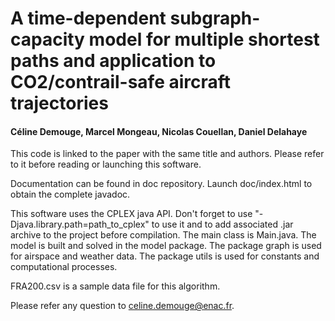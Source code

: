 # A time-dependent subgraph-capacity model for multiple shortest paths and application to CO2/contrail-safe aircraft trajectories

#### Céline Demouge, Marcel Mongeau, Nicolas Couellan, Daniel Delahaye

This code is linked to the paper with the same title and authors. Please refer to it before reading or launching this software.

Documentation can be found in doc repository. Launch doc/index.html to obtain the complete javadoc.

This software uses the CPLEX java API. Don't forget to use "-Djava.library.path=path_to_cplex" to use it and to add associated .jar archive to the project before compilation. The main class is Main.java. The model is built and solved in the model package. The package graph is used for airspace and weather data. The package utils is used for constants and computational processes.  

FRA200.csv is a sample data file for this algorithm.

Please refer any question to [celine.demouge@enac.fr](mailto:celine.demouge@enac.fr).
